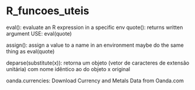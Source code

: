 # R_funcoes_uteis

eval(): evaluate an R expression in a specific env
  quote(): returns written argument
USE: eval(quote)

assign(): assign a value to a name in an environment
maybe do the same thing as eval(quote)


deparse(substitute(x)): retorna um objeto (vetor de caracteres de extensão unitária) com nome idêntico ao do objeto x original


oanda.currencies: Download Currency and Metals Data from Oanda.com
  
